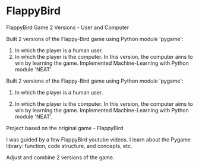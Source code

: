 # FlappyBird
FlappyBird Game 2 Versions - User and Computer

Built 2 versions of the Flappy-Bird game using Python module 'pygame':
 1. In which the player is a human user.
 2. In which the player is the computer. In this version, the computer aims to win by learning the game. 
 Implemented Machine-Learning with Python module 'NEAT'.


Built 2 versions of the Flappy-Bird game using Python module 'pygame':

1. In which the player is a human user.

2. In which the player is the computer. In this version, the computer aims to win by learning the game. Implemented Machine-Learning with Python module 'NEAT'.


Project based on the original game - FlappyBird

I was guided by a few FlappyBird youtube videos. I learn about the Pygame library: function, code structure, and concepts, etc.

Adjust and combine 2 versions of the game.
